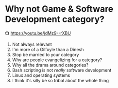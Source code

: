 # Why not Game & Software Development category?

📺 <https://youtu.be/jdMz9--rXBU>

1. Not always relevant
1. I'm more of a Gilfoyle than a Dinesh
1. Stop be married to your category
1. Why are people evangelizing for a category?
1. Why all the drama around categories?
1. Bash scripting is not *really* software development
1. Linux and operating systems
1. I think it's silly be so tribal about the whole thing
